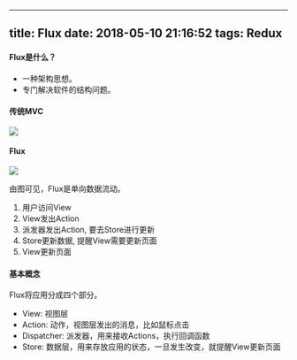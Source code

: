 
---
title: Flux
date: 2018-05-10 21:16:52
tags: Redux
---



#### Flux是什么？

<!--more-->

* 一种架构思想。
* 专门解决软件的结构问题。

#### 传统MVC

![](https://res.infoq.com/news/2014/05/facebook-mvc-flux/en/resources/flux-react-mvc.png)

#### Flux

![](https://res.infoq.com/news/2014/05/facebook-mvc-flux/en/resources/flux-react.png)

由图可见，Flux是单向数据流动。
1. 用户访问View
1. View发出Action
1. 派发器发出Action, 要去Store进行更新
1. Store更新数据, 提醒View需要更新页面
1. View更新页面

#### 基本概念
Flux将应用分成四个部分。
* View: 视图层
* Action: 动作，视图层发出的消息，比如鼠标点击
* Dispatcher: 派发器，用来接收Actions，执行回调函数
* Store: 数据层，用来存放应用的状态，一旦发生改变，就提醒View更新页面








